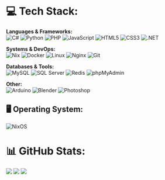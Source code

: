 # 💻 Tech Stack:

**Languages & Frameworks:**  
![C#](https://img.shields.io/badge/C%23-239120?style=flat-square&logo=csharp&logoColor=white) ![Python](https://img.shields.io/badge/Python-3776AB?style=flat-square&logo=python&logoColor=white) ![PHP](https://img.shields.io/badge/PHP-777BB4?style=flat-square&logo=php&logoColor=white) ![JavaScript](https://img.shields.io/badge/JavaScript-F7DF1E?style=flat-square&logo=javascript&logoColor=black) ![HTML5](https://img.shields.io/badge/HTML5-E34F26?style=flat-square&logo=html5&logoColor=white) ![CSS3](https://img.shields.io/badge/CSS3-1572B6?style=flat-square&logo=css3&logoColor=white) ![.NET](https://img.shields.io/badge/.NET-512BD4?style=flat-square&logo=dotnet&logoColor=white)

**Systems & DevOps:**  
![Nix](https://img.shields.io/badge/Nix-5277C3?style=flat-square&logo=nixos&logoColor=white) ![Docker](https://img.shields.io/badge/Docker-2496ED?style=flat-square&logo=docker&logoColor=white) ![Linux](https://img.shields.io/badge/Linux-FCC624?style=flat-square&logo=linux&logoColor=black) ![Nginx](https://img.shields.io/badge/Nginx-009639?style=flat-square&logo=nginx&logoColor=white) ![Git](https://img.shields.io/badge/Git-F05033?style=flat-square&logo=git&logoColor=white)

**Databases & Tools:**  
![MySQL](https://img.shields.io/badge/MySQL-4479A1?style=flat-square&logo=mysql&logoColor=white) ![SQL Server](https://img.shields.io/badge/SQL%20Server-CC2927?style=flat-square&logo=microsoftsqlserver&logoColor=white) ![Redis](https://img.shields.io/badge/Redis-DC382D?style=flat-square&logo=redis&logoColor=white) ![phpMyAdmin](https://img.shields.io/badge/phpMyAdmin-6C78AF?style=flat-square&logo=phpmyadmin&logoColor=white)

**Other:**  
![Arduino](https://img.shields.io/badge/Arduino-00979D?style=flat-square&logo=arduino&logoColor=white) ![Blender](https://img.shields.io/badge/Blender-F5792A?style=flat-square&logo=blender&logoColor=white) ![Photoshop](https://img.shields.io/badge/Photoshop-31A8FF?style=flat-square&logo=adobephotoshop&logoColor=white)

## 🖥️ Operating System:
![NixOS](https://img.shields.io/badge/NixOS-5277C3?style=for-the-badge&logo=nixos&logoColor=white)

# 📊 GitHub Stats:
![](https://github-readme-stats.vercel.app/api?username=Vykusi17&theme=dark&hide_border=false&include_all_commits=false&count_private=false)
![](https://nirzak-streak-stats.vercel.app/?user=Vykusi17&theme=dark&hide_border=false)
![](https://github-readme-stats.vercel.app/api/top-langs/?username=Vykusi17&theme=dark&hide_border=false&include_all_commits=false&count_private=false&layout=compact)
